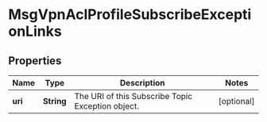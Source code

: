 

# MsgVpnAclProfileSubscribeExceptionLinks


## Properties

| Name | Type | Description | Notes |
|------------ | ------------- | ------------- | -------------|
|**uri** | **String** | The URI of this Subscribe Topic Exception object. |  [optional] |



